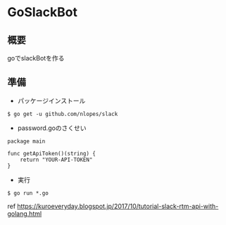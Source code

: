 # GoSlackBot

## 概要
goでslackBotを作る

## 準備
- パッケージインストール
```
$ go get -u github.com/nlopes/slack
```
- password.goのさくせい
```
package main

func getApiToken()(string) {
    return "YOUR-API-TOKEN"
}
```

- 実行
```
$ go run *.go
```


ref
https://kuroeveryday.blogspot.jp/2017/10/tutorial-slack-rtm-api-with-golang.html